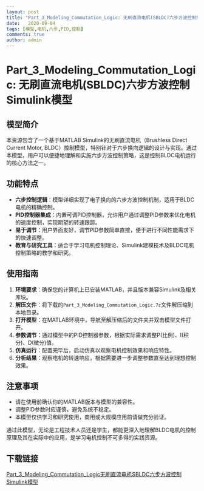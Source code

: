 ```yaml
---
layout: post
title: "Part_3_Modeling_Commutation_Logic: 无刷直流电机(SBLDC)六步方波控制Simulink模型"
date:   2020-09-04
tags: [模型,电机,六步,PID,控制]
comments: true
author: admin
---
```

# Part_3_Modeling_Commutation_Logic: 无刷直流电机(SBLDC)六步方波控制Simulink模型

## 模型简介

本资源包含了一个基于MATLAB Simulink的无刷直流电机（Brushless Direct Current Motor, BLDC）控制模型，特别针对于六步换向逻辑的设计与实现。通过本模型，用户可以便捷地理解和实施六步方波控制策略，这是控制BLDC电机运行的核心方法之一。

## 功能特点

- **六步控制逻辑**：模型详细实现了电子换向的六步方波控制机制，适用于BLDC电机的精确控制。
- **PID控制器集成**：内置可调PID控制器，允许用户通过调整PID参数来优化电机的速度控制，实现期望的转速跟踪。
- **易于调节**：用户界面友好，调节PID参数简单直接，便于进行不同性能需求下的快速调整。
- **教育与研究工具**：适合于学习电机控制理论、Simulink建模技术及BLDC电机控制策略的教学和研究。

## 使用指南

1. **环境要求**：确保您的计算机上已安装MATLAB，并且版本兼容Simulink及相关库块。
2. **解压文件**：将下载的`Part_3_Modeling_Commutation_Logic.7z`文件解压缩到本地目录。
3. **打开模型**：在MATLAB环境中，导航至解压缩后的文件夹并双击模型文件打开。
4. **参数调节**：通过模型中的PID控制器参数，根据实际需求调整P(比例)、I(积分)、D(微分)值。
5. **仿真运行**：配置完毕后，启动仿真以观察电机控制效果和响应特性。
6. **分析结果**：观察电机的转速响应，根据需要进一步调整参数直至达到理想控制效果。

## 注意事项

- 请在使用前确认你的MATLAB版本与模型的兼容性。
- 调整PID参数时应谨慎，避免系统不稳定。
- 本模型仅供学习和研究使用，商用或大规模应用前请做充分验证。

通过此模型，无论是工程技术人员还是学生，都能更深入地理解BLDC电机的控制原理及其在实际中的应用，是学习电机控制不可多得的实践资源。

## 下载链接

[Part_3_Modeling_Commutation_Logic无刷直流电机SBLDC六步方波控制Simulink模型](https://pan.quark.cn/s/dffde389fcf6)